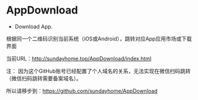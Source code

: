 # AppDownload
- Download App.

根据同一个二维码识别当前系统（iOS或Android），跳转对应App应用市场或下载界面

当前URL：http://sundayhome.top/AppDownload/index.html


注：
因为这个GitHub账号已经配置了个人域名的关系，无法实现在微信扫码跳转（微信扫码跳转需要备案域名）。

所以请移步到：https://github.com/sundayhome/AppDownload
